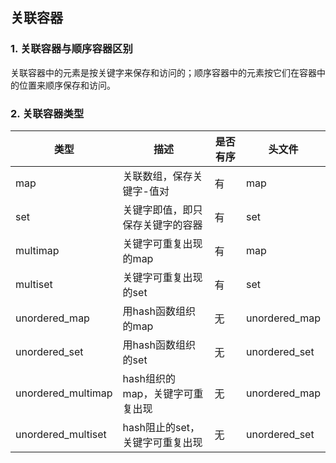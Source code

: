 ## 关联容器

### 1. 关联容器与顺序容器区别

关联容器中的元素是按关键字来保存和访问的；顺序容器中的元素按它们在容器中的位置来顺序保存和访问。

### 2. 关联容器类型

| 类型               | 描述                             | 是否有序 | 头文件        |
| ------------------ | -------------------------------- | -------- | ------------- |
| map                | 关联数组，保存关键字-值对        | 有       | map           |
| set                | 关键字即值，即只保存关键字的容器 | 有       | set           |
| multimap           | 关键字可重复出现的map            | 有       | map           |
| multiset           | 关键字可重复出现的set            | 有       | set           |
| unordered_map      | 用hash函数组织的map              | 无       | unordered_map |
| unordered_set      | 用hash函数组织的set              | 无       | unordered_set |
| unordered_multimap | hash组织的map，关键字可重复出现  | 无       | unordered_map |
| unordered_multiset | hash阻止的set，关键字可重复出现  | 无       | unordered_set |



